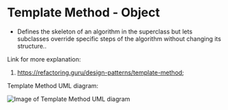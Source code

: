 # Template Method - Object
  - Defines the skeleton of an algorithm in the superclass but lets subclasses override specific steps of the algorithm without changing its structure..


Link for more explanation:
1. https://refactoring.guru/design-patterns/template-method;


Template Method UML diagram:

![Image of Template Method UML diagram](https://github.com/RomeroGabriel/OOP-DesignPatterns/blob/master/Behavioral/TemplateMethod/templateMethod_pattern_uml_diagram.png)


